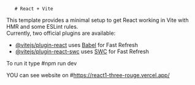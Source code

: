        # React + Vite

This template provides a minimal setup to get React working in Vite with HMR and some ESLint rules.   
Currently, two official plugins are available: 
 
- [@vitejs/plugin-react](https://github.com/vitejs/vite-plugin-react/blob/main/packages/plugin-react/README.md) uses [Babel](https://babeljs.io/) for Fast Refresh
- [@vitejs/plugin-react-swc](https://github.com/vitejs/vite-plugin-react-swc) uses [SWC](https://swc.rs/) for Fast Refresh 
 
To run it type #npm run dev
 
YOU can see website on #https://react1-three-rouge.vercel.app/ 
    
